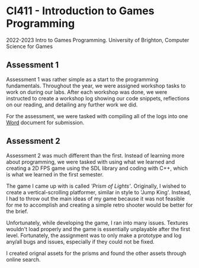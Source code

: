 # CI411 - Introduction to Games Programming
2022-2023 Intro to Games Programming. University of Brighton, Computer Science for Games
## Assessment 1
Assessment 1 was rather simple as a start to the programming fundamentals. Throughout the year, we were assigned workshop tasks to work on during our labs. After each workshop was done, we were instructed to create a workshop log showing our code snippets, reflections on our reading, and detailing any further work we did. 

For the assessment, we were tasked with compiling all of the logs into one [Word](/Semester%201/CI411_ASSESSMENT1.docx) document for submission.
## Assessment 2
Assessment 2 was much different than the first. Instead of learning more about programming, we were tasked with using what we learned and creating a 2D FPS game using the SDL library and coding with C++, which is what we learned in the first semester.

The game I came up with is called <i>'Prism of Lights'</i>. Originally, I wished to create a vertical-scrolling platformer, similar in style to 'Jump King'. Instead, I had to throw out the main ideas of my game because it was not feasible for me to accomplish and creating a simple retro shooter would be better for the brief.

Unfortunately, while developing the game, I ran into many issues. Textures wouldn't load properly and the game is essentially unplayable after the first level. Fortunately, the assignment was to only make a prototype and log any/all bugs and issues, especially if they could not be fixed.

I created orignal assets for the prisms and found the other assets through online search.
